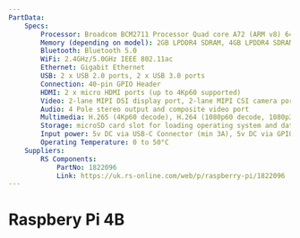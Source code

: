 ```yaml
---
PartData:
    Specs:
        Processor: Broadcom BCM2711 Processor Quad core A72 (ARM v8) 64-bit SoC
        Memory (depending on model): 2GB LPDDR4 SDRAM, 4GB LPDDR4 SDRAM or 8GB LPDDR4 SDRAM
        Bluetooth: Bluetooth 5.0
        WiFi: 2.4GHz/5.0GHz IEEE 802.11ac
        Ethernet: Gigabit Ethernet
        USB: 2 x USB 2.0 ports, 2 x USB 3.0 ports
        Connection: 40-pin GPIO Header
        HDMI: 2 x micro HDMI ports (up to 4Kp60 supported)
        Video: 2-lane MIPI DSI display port, 2-lane MIPI CSI camera port
        Audio: 4 Pole stereo output and composite video port
        Multimedia: H.265 (4Kp60 decode), H.264 (1080p60 decode, 1080p30 encode. OpenGL ES 3.0 graphics.
        Storage: microSD card slot for loading operating system and data storage
        Input power: 5v DC via USB-C Connector (min 3A), 5v DC via GPIO header. POE enabled (PoE HAT required)
        Operating Temperature: 0 to 50°C
    Suppliers:
        RS Components:
            PartNo: 1822096
            Link: https://uk.rs-online.com/web/p/raspberry-pi/1822096
---
```


# Raspbery Pi 4B